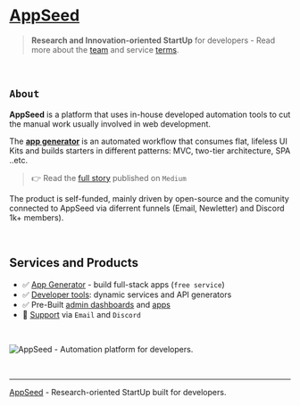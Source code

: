 # [AppSeed](https://appseed.us/)

> **Research and Innovation-oriented StartUp** for developers - Read more about the [team](https://appseed.us/about/) and service [terms](https://appseed.us/terms/). 

<br />

## `About` 

**AppSeed** is a platform that uses in-house developed automation tools to cut the manual work usually involved in web development. 

The **[app generator](https://appseed.us/generator/)** is an automated workflow that consumes flat, lifeless UI Kits and builds starters in different patterns: MVC, two-tier architecture, SPA ..etc. 

> 👉 Read the [full story](https://medium.com/@appseed.us/appseed-2019-status-and-further-steps-7517dab886d4) published on `Medium`

The product is self-funded, mainly driven by open-source and the comunity connected to AppSeed via diferrent funnels (Email, Newletter) and Discord 1k+ members).  

<br />

 ## Services and Products

- ✅ [App Generator](https://appseed.us/generator/) - build full-stack apps (`free service`)
- ✅ [Developer tools](https://appseed.us/developer-tools/): dynamic services and API generators
- ✅ Pre-Built [admin dashboards](https://appseed.us/admin-dashboards/open-source/) and [apps](https://appseed.us/apps/)
- 🚀 [Support](https://appseed.us/support/) via `Email` and `Discord`

<br />

![AppSeed - Automation platform for developers.](https://user-images.githubusercontent.com/51070104/204027900-01741c1e-85d7-4302-b0b8-52f8f2035a92.png) 

<br />

---
[AppSeed](https://appseed.us) - Research-oriented StartUp built for developers. 

